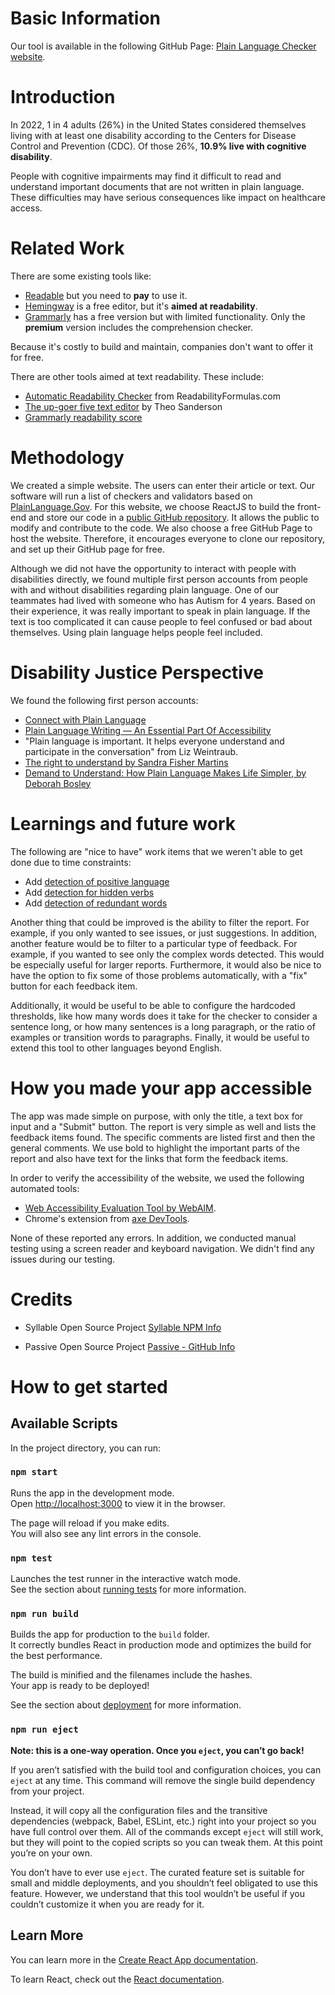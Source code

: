 # Basic Information
Our tool is available in the following GitHub Page: [Plain Language Checker website](https://yichiang.github.io/plain-language-checker).

# Introduction

In 2022, 1 in 4 adults (26%) in the United States considered themselves living with at least one disability according to the Centers for Disease Control and Prevention (CDC). Of those 26%, **10.9% live with cognitive disability**.

People with cognitive impairments may find it difficult to read and understand important documents that are not written in plain language. These difficulties may have serious consequences like impact on healthcare access.

# Related Work

There are some existing tools like:

- [Readable](https://readable.com/pro/) but you need to **pay** to use it.
- [Hemingway](https://hemingwayapp.com/) is a free editor, but it's **aimed at readability**.
- [Grammarly](https://www.grammarly.com/plans) has a free version but with limited functionality. Only the **premium** version includes the comprehension checker.

Because it's costly to build and maintain, companies don't want to offer it for free.

There are other tools aimed at text readability. These include:

- [Automatic Readability Checker](https://readabilityformulas.com/free-readability-formula-tests.php) from ReadabilityFormulas.com
- [The up-goer five text editor](https://splasho.com/upgoer5/#) by Theo Sanderson
- [Grammarly readability score](https://www.grammarly.com/blog/readability-scores/)

# Methodology

We created a simple website. The users can enter their article or text. Our software will run a list of checkers and validators based on [PlainLanguage.Gov](https://www.plainlanguage.gov/). For this website, we choose ReactJS to build the front-end and store our code in a [public GitHub repository](https://github.com/yichiang/plain-language-checker). It allows the public to modify and contribute to the code. We also choose a free GitHub Page to host the website. Therefore, it encourages everyone to clone our repository, and set up their GitHub page for free.

Although we did not have the opportunity to interact with people with disabilities directly, we found multiple first person accounts from people with and without disabilities regarding plain language. One of our teammates had lived with someone who has Autism for 4 years. Based on their experience, it was really important to speak in plain language. If the text is too complicated it can cause people to feel confused or bad about themselves. Using plain language helps people feel included.


# Disability Justice Perspective

We found the following first person accounts:

- [Connect with Plain Language](https://www.youtube.com/watch?v=UlpUxa6EngY)
- [Plain Language Writing — An Essential Part Of Accessibility](https://www.forbes.com/sites/andrewpulrang/2020/10/22/plain-language-writing---an-essential-part-of-accessibility/?sh=68cb06b87935)
- "Plain language is important. It helps everyone understand and participate in the conversation" from Liz Weintraub.
- [The right to understand by Sandra Fisher Martins](https://www.youtube.com/watch?v=tP2y0vU7EG8)
- [Demand to Understand: How Plain Language Makes Life Simpler, by Deborah Bosley](https://www.youtube.com/watch?v=OXcLwlZOE1s)

# Learnings and future work

The following are "nice to have" work items that we weren't able to get done due to time constraints:

- Add [detection of positive language](https://github.com/yichiang/plain-language-checker/issues/19)
- Add [detection for hidden verbs](https://github.com/yichiang/plain-language-checker/issues/12)
- Add [detection of redundant words](https://github.com/yichiang/plain-language-checker/issues/17)

Another thing that could be improved is the ability to filter the report. For example, if you only wanted to see issues, or just suggestions. In addition, another feature would be to filter to a particular type of feedback. For example, if you wanted to see only the complex words detected. This would be especially useful for larger reports. Furthermore, it would also be nice to have the option to fix some of those problems automatically, with a "fix" button for each feedback item.

Additionally, it would be useful to be able to configure the hardcoded thresholds, like how many words does it take for the checker to consider a sentence long, or how many sentences is a long paragraph, or the ratio of examples or transition words to paragraphs. Finally, it would be useful to extend this tool to other languages beyond English.

# How you made your app accessible

The app was made simple on purpose, with only the title, a text box for input and a "Submit" button. The report is very simple as well and lists the feedback items found. The specific comments are listed first and then the general comments. We use bold to highlight the important parts of the report and also have text for the links that form the feedback items.

In order to verify the accessibility of the website, we used the following automated tools:

- [Web Accessibility Evaluation Tool by WebAIM](https://wave.webaim.org/report#/https://yichiang.github.io/plain-language-checker/%23/).
- Chrome's extension from [axe DevTools](https://chrome.google.com/webstore/detail/axe-devtools-web-accessib/lhdoppojpmngadmnindnejefpokejbdd?hl=en-US&utm_term=axe%20browser%20extension&utm_campaign=Search%20-%20axe%20DevTools%20-%20Checker&utm_source=adwords&utm_medium=ppc&hsa_src=g&hsa_ad=626089536234&hsa_tgt=kwd-942809056982&hsa_mt=e&hsa_ver=3&hsa_acc=7854167720&hsa_kw=axe%20browser%20extension&hsa_grp=142979637091&hsa_cam=17378411167&hsa_net=adwords&gclid=Cj0KCQiA6rCgBhDVARIsAK1kGPJQa-i2a48Fotz0fFQlcJ6t_yRBdSWJ2TFfpsjHCvGnn7QE27ZpH4QaAtrKEALw_wcB).

None of these reported any errors. In addition, we conducted manual testing using a screen reader and keyboard navigation. We didn't find any issues during our testing.

# Credits
- Syllable Open Source Project [Syllable NPM Info](https://www.npmjs.com/package/syllable)

- Passive Open Source Project [Passive - GitHub Info](https://github.com/btford/passive-voice/blob/master/passive.js)

# How to get started
## Available Scripts

In the project directory, you can run:

### `npm start`

Runs the app in the development mode.\
Open [http://localhost:3000](http://localhost:3000) to view it in the browser.

The page will reload if you make edits.\
You will also see any lint errors in the console.

### `npm test`

Launches the test runner in the interactive watch mode.\
See the section about [running tests](https://facebook.github.io/create-react-app/docs/running-tests) for more information.

### `npm run build`

Builds the app for production to the `build` folder.\
It correctly bundles React in production mode and optimizes the build for the best performance.

The build is minified and the filenames include the hashes.\
Your app is ready to be deployed!

See the section about [deployment](https://facebook.github.io/create-react-app/docs/deployment) for more information.

### `npm run eject`

**Note: this is a one-way operation. Once you `eject`, you can’t go back!**

If you aren’t satisfied with the build tool and configuration choices, you can `eject` at any time. This command will remove the single build dependency from your project.

Instead, it will copy all the configuration files and the transitive dependencies (webpack, Babel, ESLint, etc.) right into your project so you have full control over them. All of the commands except `eject` will still work, but they will point to the copied scripts so you can tweak them. At this point you’re on your own.

You don’t have to ever use `eject`. The curated feature set is suitable for small and middle deployments, and you shouldn’t feel obligated to use this feature. However, we understand that this tool wouldn’t be useful if you couldn’t customize it when you are ready for it.

## Learn More

You can learn more in the [Create React App documentation](https://facebook.github.io/create-react-app/docs/getting-started).

To learn React, check out the [React documentation](https://reactjs.org/).
